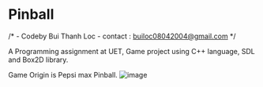 # Pinball
/*	  - Codeby Bui Thanh Loc -
	contact : builoc08042004@gmail.com
*/

A Programming assignment at UET, Game project using C++ language, SDL and Box2D library.

Game Origin is Pepsi max Pinball.
![image](https://github.com/user-attachments/assets/b56d714d-f158-459a-80f6-5049245e4736)
